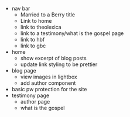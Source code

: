 - nav bar
    - Married to a Berry title
    - Link to home
    - link to theolexica
    - link to a testimony/what is the gospel page
    - link to hbf
    - link to gbc
- home
    - show excerpt of blog posts
    - update link styling to be prettier
- blog page
    - view images in lightbox
    - add author component
- basic pw protection for the site
- testimony page
    - author page
    - what is the gospel

